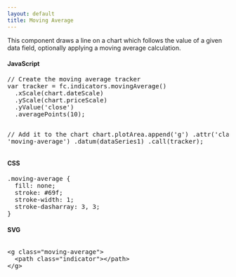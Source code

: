 ```yaml
---
layout: default
title: Moving Average
---
```


This component draws a line on a chart which follows the value of a given data field, optionally applying a moving average calculation.

<div id="example_movingAverage" class="chart"> </div>

<div class="tabs">
  <div>
    <h4>JavaScript</h4>
<pre>
// Create the moving average tracker
var tracker = fc.indicators.movingAverage()
  .xScale(chart.dateScale)
  .yScale(chart.priceScale)
  .yValue('close')
  .averagePoints(10);

// Add it to the chart
chart.plotArea.append('g')
  .attr('class', 'moving-average')
  .datum(dataSeries1)
  .call(tracker);
</pre>
  </div>
  <div>
    <h4>CSS</h4>
<pre>
.moving-average {
  fill: none;
  stroke: #69f;
  stroke-width: 1;
  stroke-dasharray: 3, 3;
}
</pre>
  </div>
  <div>
    <h4>SVG</h4>
<xmp>
<g class="moving-average">
  <path class="indicator"></path>
</g>
</xmp>
  </div>
</div>

<script type="text/javascript">
  var chart = createPlotArea(dataSeries1, '#example_movingAverage');

  // Create the OHLC series
  var ohlc = fc.series.ohlc()
    .xScale(chart.dateScale)
    .yScale(chart.priceScale);

  // Add the primary OHLC series
  chart.plotArea.selectAll('.series').remove();
  chart.plotArea.append('g')
    .attr('class', 'series')
    .datum(dataSeries1)
    .call(ohlc);

  // Create the moving average tracker
  var tracker = fc.indicators.movingAverage()
    .xScale(chart.dateScale)
    .yScale(chart.priceScale)
    .yValue('close')
    .averagePoints(10);

  // Add it to the chart
  chart.plotArea.append('g')
    .attr('class', 'moving-average')
    .datum(dataSeries1)
    .call(tracker);
</script>
